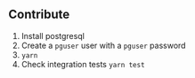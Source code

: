 ## Contribute

1. Install postgresql
2. Create a `pguser` user with a `pguser` password
3. `yarn`
4. Check integration tests `yarn test`
